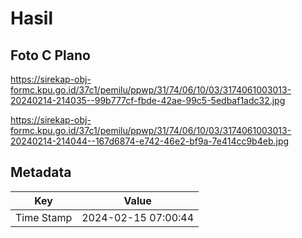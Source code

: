 # Hasil

## Foto C Plano

https://sirekap-obj-formc.kpu.go.id/37c1/pemilu/ppwp/31/74/06/10/03/3174061003013-20240214-214035--99b777cf-fbde-42ae-99c5-5edbaf1adc32.jpg

https://sirekap-obj-formc.kpu.go.id/37c1/pemilu/ppwp/31/74/06/10/03/3174061003013-20240214-214044--167d6874-e742-46e2-bf9a-7e414cc9b4eb.jpg


## Metadata

| Key        | Value               |
| ---------- | ------------------- |
| Time Stamp | 2024-02-15 07:00:44 |



